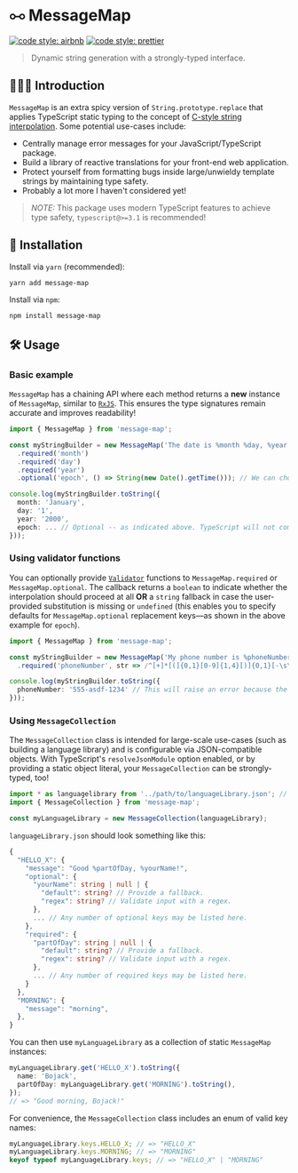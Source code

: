 # ⧟ MessageMap

[![code style: airbnb](https://img.shields.io/badge/code%20style-airbnb-blue.svg?style=flat)](https://github.com/airbnb/javascript)
[![code style: prettier](https://img.shields.io/badge/code_style-prettier-ff69b4.svg?style=flat)](https://github.com/prettier/prettier)

> Dynamic string generation with a strongly-typed interface.

## 💁🏼‍♂️ Introduction

`MessageMap` is an extra spicy version of `String.prototype.replace` that applies TypeScript static typing to the concept of [C-style string interpolation](http://www.cplusplus.com/reference/cstdio/printf/). Some potential use-cases include:

- Centrally manage error messages for your JavaScript/TypeScript package.
- Build a library of reactive translations for your front-end web application.
- Protect yourself from formatting bugs inside large/unwieldy template strings by maintaining type safety.
- Probably a lot more I haven't considered yet!

> _NOTE:_ This package uses modern TypeScript features to achieve type safety, `typescript@>=3.1` is recommended!

## 🔗 Installation

Install via `yarn` (recommended):

```sh
yarn add message-map
```

Install via `npm`:

```sh
npm install message-map
```

## 🛠️ Usage

### Basic example

`MessageMap` has a chaining API where each method returns a **new** instance of `MessageMap`, similar to [`RxJS`](https://github.com/ReactiveX/rxjs). This ensures the type signatures remain accurate and improves readability!

```ts
import { MessageMap } from 'message-map';

const myStringBuilder = new MessageMap('The date is %month %day, %year. The current epoch is %epoch.')
  .required('month')
  .required('day')
  .required('year')
  .optional('epoch', () => String(new Date().getTime())); // We can choose to specify a default value for the optional key.

console.log(myStringBuilder.toString({
  month: 'January',
  day: '1',
  year: '2000',
  epoch: ... // Optional -- as indicated above. TypeScript will not complain if this prop is missing.
}));
```

### Using validator functions

You can optionally provide [`Validator`](https://github.com/smithki/message-map/blob/f142965a4bf88da72a994cd48c846c062ee25426/src/lib.ts#L7) functions to `MessageMap.required` or `MessageMap.optional`. The callback returns a `boolean` to indicate whether the interpolation should proceed at all **OR** a `string` fallback in case the user-provided substitution is missing or `undefined` (this enables you to specify defaults for `MessageMap.optional` replacement keys—as shown in the above example for `epoch`).

```ts
import { MessageMap } from 'message-map';

const myStringBuilder = new MessageMap('My phone number is %phoneNumber')
  .required('phoneNumber', str => /^[+]*[(]{0,1}[0-9]{1,4}[)]{0,1}[-\s\./0-9]*$/.test(str));

console.log(myStringBuilder.toString({
  phoneNumber: '555-asdf-1234' // This will raise an error because the phone number won't pass validation!
}));
```

### Using `MessageCollection`

The `MessageCollection` class is intended for large-scale use-cases (such as building a language library) and is configurable via JSON-compatible objects. With TypeScript's `resolveJsonModule` option enabled, or by providing a static object literal, your `MessageCollection` can be strongly-typed, too!

```ts
import * as languagelibrary from '../path/to/languageLibrary.json'; // Requires `resolveJsonModule` in tsconfig.json
import { MessageCollection } from 'message-map';

const myLanguageLibrary = new MessageCollection(languageLibrary);
```

`languageLibrary.json` should look something like this:

```ts
{
  "HELLO_X": {
    "message": "Good %partOfDay, %yourName!",
    "optional": {
      "yourName": string | null | {
        "default": string? // Provide a fallback.
        "regex": string? // Validate input with a regex.
      },
      ... // Any number of optional keys may be listed here.
    },
    "required": {
      "partOfDay": string | null | {
        "default": string? // Provide a fallback.
        "regex": string? // Validate input with a regex.
      },
      ... // Any number of required keys may be listed here.
    }
  },
  "MORNING": {
    "message": "morning",
  },
}
```

You can then use `myLanguageLibrary` as a collection of static `MessageMap` instances:

```ts
myLanguageLibrary.get('HELLO_X').toString({
  name: 'Bojack',
  partOfDay: myLanguageLibrary.get('MORNING').toString(),
});
// => "Good morning, Bojack!"
```

For convenience, the `MessageCollection` class includes an enum of valid key names:

```ts
myLanguageLibrary.keys.HELLO_X; // => "HELLO_X"
myLanguageLibrary.keys.MORNING; // => "MORNING"
keyof typeof myLanguageLibrary.keys; // => "HELLO_X" | "MORNING"
```
